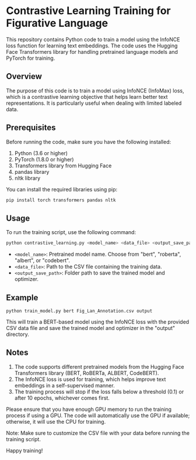 # Contrastive Learning Training for Figurative Language

This repository contains Python code to train a model using the InfoNCE loss function for learning text embeddings. The code uses the Hugging Face Transformers library for handling pretrained language models and PyTorch for training.

## Overview

The purpose of this code is to train a model using InfoNCE (InfoMax) loss, which is a contrastive learning objective that helps learn better text representations. It is particularly useful when dealing with limited labeled data.

## Prerequisites

Before running the code, make sure you have the following installed:

1. Python (3.6 or higher)
2. PyTorch (1.8.0 or higher)
3. Transformers library from Hugging Face
4. pandas library
5. nltk library

You can install the required libraries using pip:

```bash
pip install torch transformers pandas nltk
```

## Usage

To run the training script, use the following command:

```bash
python contrastive_learning.py <model_name> <data_file> <output_save_path>
```


- `<model_name>`: Pretrained model name. Choose from "bert", "roberta", "albert", or "codebert".
- `<data_file>`: Path to the CSV file containing the training data.
- `<output_save_path>`: Folder path to save the trained model and optimizer.


Example
-------

```
python train_model.py bert Fig_Lan_Annotation.csv output
```


This will train a BERT-based model using the InfoNCE loss with the provided CSV data file and save the trained model and optimizer in the "output" directory.

Notes
-----

1. The code supports different pretrained models from the Hugging Face Transformers library (BERT, RoBERTa, ALBERT, CodeBERT).
2. The InfoNCE loss is used for training, which helps improve text embeddings in a self-supervised manner.
3. The training process will stop if the loss falls below a threshold (0.1) or after 10 epochs, whichever comes first.

Please ensure that you have enough GPU memory to run the training process if using a GPU. The code will automatically use the GPU if available; otherwise, it will use the CPU for training.

Note: Make sure to customize the CSV file with your data before running the training script.

Happy training!

